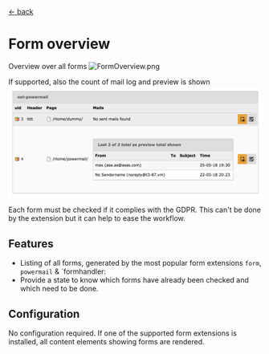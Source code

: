 [<- back](../Readme.md)

# Form overview

Overview over all forms
![FormOverview.png](../Resources/Public/Documentation/Screenshots/FormOverview.png)

If supported, also the count of mail log and preview is shown
![FormOverviewMails.png](../Resources/Public/Documentation/Screenshots/FormOverviewMails.png)

Each form must be checked if it complies with the GDPR. This can't be done by the extension but it can help to ease the workflow.

## Features

- Listing of all forms, generated by the most popular form extensions `form`, `powermail` & `formhandler:
- Provide a state to know which forms have already been checked and which need to be done.

## Configuration

No configuration required. If one of the supported form extensions is installed, all content elements showing forms are rendered.

